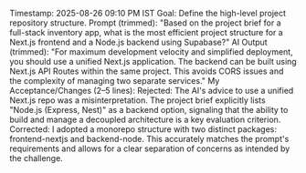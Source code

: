 Timestamp: 2025-08-26 09:10 PM IST
Goal: Define the high-level project repository structure.
Prompt (trimmed): "Based on the project brief for a full-stack inventory app, what is the most efficient project structure for a Next.js frontend and a Node.js backend using Supabase?"
AI Output (trimmed): "For maximum development velocity and simplified deployment, you should use a unified Next.js application. The backend can be built using Next.js API Routes within the same project. This avoids CORS issues and the complexity of managing two separate services."
My Acceptance/Changes (2–5 lines):
Rejected: The AI's advice to use a unified Next.js repo was a misinterpretation. The project brief explicitly lists "Node.js (Express, Nest)" as a backend option, signaling that the ability to build and manage a decoupled architecture is a key evaluation criterion.
Corrected: I adopted a monorepo structure with two distinct packages: frontend-nextjs and backend-node. This accurately matches the prompt's requirements and allows for a clear separation of concerns as intended by the challenge.